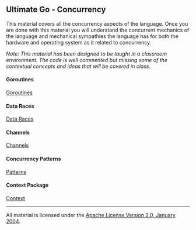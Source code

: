 ## Ultimate Go - Concurrency
This material covers all the concurrency aspects of the language. Once you are done with this material you will understand the concurrent mechanics of the language and mechanical sympathies the language has for both the hardware and operating system as it related to concurrency.

*Note: This material has been designed to be taught in a classroom environment. The code is well commented but missing some of the contextual concepts and ideas that will be covered in class.*

#### Goroutines
[Goroutines](../../../go/concurrency/goroutines/README.md) 

#### Data Races
[Data Races](../../../go/concurrency/data_race/README.md)

#### Channels
[Channels](../../../go/concurrency/channels/README.md)

#### Concurrency Patterns
[Patterns](../../../go/concurrency/patterns/README.md)

#### Context Package
[Context](../../../go/packages/context/README.md)
___
All material is licensed under the [Apache License Version 2.0, January 2004](http://www.apache.org/licenses/LICENSE-2.0).
